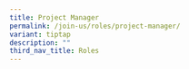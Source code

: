 ```yaml
---
title: Project Manager
permalink: /join-us/roles/project-manager/
variant: tiptap
description: ""
third_nav_title: Roles
---
```

